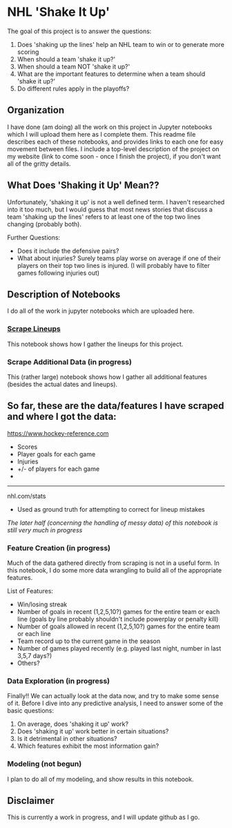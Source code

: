 # NHL 'Shake It Up'

The goal of this project is to answer the questions:
1. Does 'shaking up the lines' help an NHL team to win or to generate more scoring
2. When should a team 'shake it up?'
3. When should a team NOT 'shake it up?'
4. What are the important features to determine when a team should 'shake it up?'
5. Do different rules apply in the playoffs?

## Organization

I have done (am doing) all the work on this project in Jupyter notebooks which I will upload them here as I complete them. This readme file describes each of these notebooks, and provides links to each one for easy movement between files. I include a top-level description of the project on my website (link to come soon - once I finish the project), if you don't want all of the gritty details.

## What Does 'Shaking it Up' Mean??

Unfortunately, 'shaking it up' is not a well defined term. I haven't researched into it too much, but I would guess that most news stories that discuss a team 'shaking up the lines' refers to at least one of the top two lines changing (probably both).

Further Questions:
* Does it include the defensive pairs?
* What about injuries? Surely teams play worse on average if one of their players on their top two lines is injured. (I will probably have to filter games following injuries out)


## Description of Notebooks

I do all of the work in jupyter notebooks which are uploaded here.

### [Scrape Lineups](https://github.com/kjgraves/NHLShakeItUp/blob/master/Scrape/ScrapeNHLLineups.ipynb)

This notebook shows how I gather the lineups for this project. 

### Scrape Additional Data (in progress)

This (rather large) notebook shows how I gather all additional features (besides the actual dates and lineups).

So far, these are the data/features I have scraped and where I got the data:
-----
https://www.hockey-reference.com
* Scores 
* Player goals for each game
* Injuries
* +/- of players for each game
* 
----
nhl.com/stats
* Used as ground truth for attempting to correct for lineup mistakes

*The later half (concerning the handling of messy data) of this notebook is still very much in progress*

### Feature Creation (in progress)

Much of the data gathered directly from scraping is not in a useful form. In this notebook, I do some more data wrangling to build all of the appropriate features.

List of Features:
* Win/losing streak
* Number of goals in recent (1,2,5,10?) games for the entire team or each line (goals by line probably shouldn't include powerplay or penalty kill)
* Number of goals allowed in recent (1,2,5,10?) games for the entire team or each line 
* Team record up to the current game in the season
* Number of games played recently (e.g. played last night, number in last 3,5,7 days?)
* Others?

### Data Exploration (in progress)

Finally!! We can actually look at the data now, and try to make some sense of it. Before I dive into any predictive analysis, I need to answer some of the basic questions:
1. On average, does 'shaking it up' work?
2. Does 'shaking it up' work better in certain situations?
3. Is it detrimental in other situations?
4. Which features exhibit the most information gain?

### Modeling (not begun)

I plan to do all of my modeling, and show results in this notebook.

## Disclaimer

This is currently a work in progress, and I will update github as I go.

